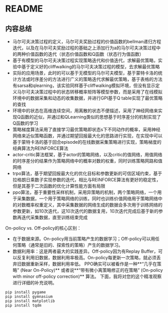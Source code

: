 # README

## 内容总结

- 马尔可夫决策过程的定义，马尔可夫奖励过程的价值函数的bellman递归方程迭代，以及在马尔可夫奖励过程的基础之上添加行为a的马尔可夫决策过程中的两种价值函数的迭代（状态价值函数和Q函数（状态行为值函数）
- 基于有模型的马尔可夫决策过程实现策略迭代和价值迭代，求解最优策略，实验中基于定义好的cliffwalking的马尔可夫决策过程的模型，去求解最优策略
- 实际的应用场景，此时的可以基于无模型的马尔可夫模型，基于蒙特卡洛的统计方法或时序差分的方法进行广义的策略迭代求解最优策略，基于表格的方法有sarsa和qlearning，该实验同样基于cliffwalking模拟环境，但没有显示定义马尔可夫决策过程中的状态转移概率矩阵等模型参数，而是采用了在线模拟环境中的数据采集和动态的收集数据，并进行GPI基于Q table实现了最优策略的查找
- 环境中的状态在高维连续空间，用离散的状态不便描述，采用了神经网络来实现Q函数的近似，并通过和QLearning类似的思想基于时序差分的机制实现了Q函数的学习
- 策略梯度算法采用了直接学习最优策略即状态s下不同动作的概率，采用神经网络来近似策略函数，并通过期望回报最大化的思路进行实现，在实现中可以基于蒙特卡洛的基于回合episode的在线数据采集策略进行实现，策略梯度的经典算法为REINFORCE算法
- actor-critic算法框架，基于actor的策略网络，以及critic的值网络，用值网络的时序差分的结果作为策略网络中的概率对数的权重，同时训练策略网路和值网络
- trpo算法，基于期望回报最大化的优化目标和参数更新的可信区域约束，基于拉格朗日乘数子实现参数的迭代，相比与REINFORCE算法有更好的稳定性，但是其基于二次函数的优化计算性能方面有局限
- ppo算法，基于重要性采样机制，采用异策略的机制，两个策略网络，一个用于采集数据，一个用于策略网络的训练，同时也训练价值网络用于策略网络中的对数概率权重定义，其中采集数据的网络生成的数据会多次用于训练网络的参数更新，如10次迭代，这10次迭代的数据复用，10次迭代完成后基于新的参数再迭代采集数据，直至训练结束完成

On-policy vs. Off-policy的核心区别：
- 在于数据来源。On-policy用当前策略产生的数据学习；Off-policy可以用任何策略（通常是旧的、探索性的策略）产生的数据学习。
- 数据利用率：这是两者最大的实践差异。Off-policy因为有Replay Buffer，可以反复利用旧数据，数据利用率极高。On-policy每更新一次策略，就必须丢弃旧数据重新采样，数据利用率低。
PPO确实可以被看作是一种**“几乎在策略” (Near On-Policy)** 或者说**“带有微小离策略修正的在策略” (On-policy with minor off-policy correction)** 算法。
下面，我将对您的这个精准观察进行详细的补充说明。

```
pip install pygame
pip install gymnasium
pip install matplotlib
pip install tqdm
```